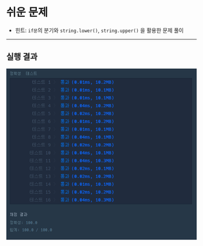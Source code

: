 # 쉬운 문제

- 힌트: `if문`의 분기와 `string.lower()`, `string.upper()` 을 활용한 문제 풀이

<hr>

## 실행 결과

![img.png](img.png)